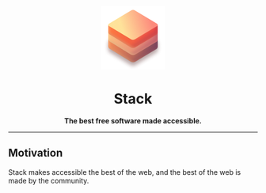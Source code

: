 <div style="text-align:center">

![App icon](./packages/website/public/128x128.png)

# Stack

**The best free software made accessible.**

</div>

---

## Motivation

Stack makes accessible the best of the web, and the best of the web is made by the community.
